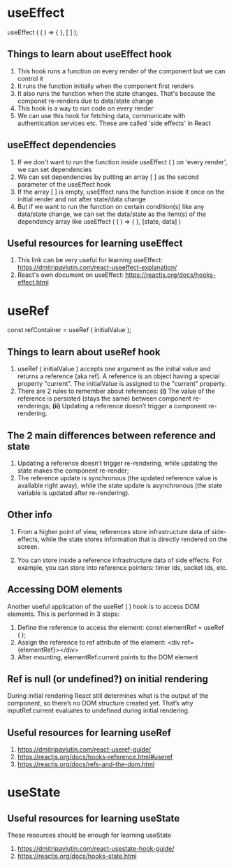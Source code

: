 
# useEffect

useEffect ( ( ) => { }, [ ] );

## Things to learn about useEffect hook

01. This hook runs a function on every render of the component but we can control it
02. It runs the function initially when the component first renders
03. It also runs the function when the state changes. That's because the componet re-renders due to data/state change
04. This hook is a way to run code on every render 
05. We can use this hook for fetching data, communicate with authentication services etc. These are called 'side effects' in React

## useEffect dependencies
01. If we don't want to run the function inside useEffect ( ) on 'every render', we can set dependencies
02. We can set dependencies by putting an array [ ] as the second parameter of the useEffect hook
03. If the array [ ] is empty, useEffect runs the function inside it once on the initial render and not after state/data change
04. But if we want to run the function on certain condition(s) like any data/state change, we can set the data/state as the item(s) of the dependency array like useEffect ( ( ) => { }, [state, data] )

## Useful resources for learning useEffect

01. This link can be very useful for learning useEffect:  https://dmitripavlutin.com/react-useeffect-explanation/
02. React's own document on useEffect:  https://reactjs.org/docs/hooks-effect.html


# useRef

const refContainer = useRef ( initialValue ); 

## Things to learn about useRef hook
01. useRef ( initialValue ) accepts one argument as the initial value and returns a reference (aka ref). A reference is an object having a special property "current". The initialValue is assigned to the "current" property.
02. There are 2 rules to remember about references: <b>(i)</b> The value of the reference is persisted (stays the same) between component re-renderings; <b>(ii)</b> Updating a reference doesn’t trigger a component re-rendering.

## The 2 main differences between reference and state 
01. Updating a reference doesn’t trigger re-rendering, while updating the state makes the component re-render;
02. The reference update is synchronous (the updated reference value is available right away), while the state update is asynchronous (the state variable is updated after re-rendering).

## Other info
01. From a higher point of view, references store infrastructure data of side-effects, while the state stores information that is directly rendered on the screen.

02. You can store inside a reference infrastructure data of side effects. For example, you can store into reference pointers: timer ids, socket ids, etc.

## Accessing DOM elements 
Another useful application of the useRef ( ) hook is to access DOM elements. This is performed in 3 steps:

1. Define the reference to access the element: const elementRef = useRef ( );
2. Assign the reference to ref attribute of the element: &lt;div ref={elementRef}&gt;&lt;/div&gt;
3. After mounting, elementRef.current points to the DOM element

## Ref is null (or undefined?) on initial rendering
During initial rendering React still determines what is the output of the component, so there’s no DOM structure created yet. That’s why inputRef.current evaluates to undefined during initial rendering.

## Useful resources for learning useRef
01. https://dmitripavlutin.com/react-useref-guide/
02. https://reactjs.org/docs/hooks-reference.html#useref
03. https://reactjs.org/docs/refs-and-the-dom.html

# useState 

## Useful resources for learning useState
These resources should be enough for learning useState
01. https://dmitripavlutin.com/react-usestate-hook-guide/
02. https://reactjs.org/docs/hooks-state.html